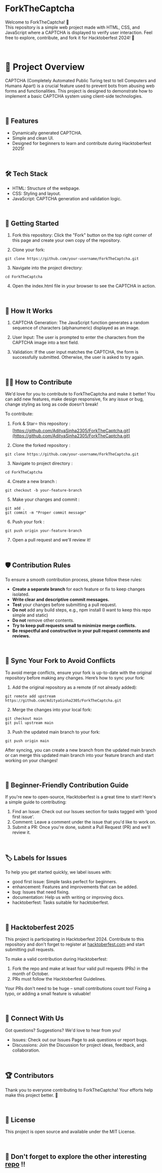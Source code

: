 # ForkTheCaptcha

Welcome to ForkTheCaptcha! 🎉
<br>
This repository is a simple web project made with HTML, CSS, and JavaScript where a CAPTCHA is displayed to verify user interaction. Feel free to explore, contribute, and fork it for Hacktoberfest 2024! 🚀

<br>

# 🎯 Project Overview
CAPTCHA (Completely Automated Public Turing test to tell Computers and Humans Apart) is a crucial feature used to prevent bots from abusing web forms and functionalities. This project is designed to demonstrate how to implement a basic CAPTCHA system using client-side technologies.

<br>

## 🌟 Features
- Dynamically generated CAPTCHA.
- Simple and clean UI.
- Designed for beginners to learn and contribute during Hacktoberfest 2025!

<br> 

## 🛠️ Tech Stack
- HTML: Structure of the webpage.
- CSS: Styling and layout.
- JavaScript: CAPTCHA generation and validation logic.

<br>

## 🚀 Getting Started
1. Fork this repository: Click the "Fork" button on the top right corner of this page and create your own copy of the repository.

2. Clone your fork:
```terminal
git clone https://github.com/your-username/ForkTheCaptcha.git
```

3. Navigate into the project directory:
```terminal
cd ForkTheCaptcha
```

4. Open the index.html file in your browser to see the CAPTCHA in action.

<br>

## 📝 How It Works
1. CAPTCHA Generation: The JavaScript function generates a random sequence of characters (alphanumeric) displayed as an image.

2. User Input: The user is prompted to enter the characters from the CAPTCHA image into a text field.

3. Validation: If the user input matches the CAPTCHA, the form is successfully submitted. Otherwise, the user is asked to try again.

<br>

## 🧑‍💻 How to Contribute
We'd love for you to contribute to ForkTheCaptcha and make it better! You can add new features, make design responsive, fix any issue or bug, change styling as long as code doesn't break!

To contribute:

1. Fork & Star⭐ this repository : [https://github.com/AdityaSinha2305/ForkTheCaptcha.git](https://github.com/AdityaSinha2305/ForkTheCaptcha.git)

2. Clone the forked repository :
```terminal
git clone https://github.com/your-username/ForkTheCaptcha.git
```

3. Navigate to project directory :
```terminal
cd ForkTheCaptcha
```

4. Create a new branch :
```terminal
git checkout -b your-feature-branch
```

5. Make your changes and commit :
```terminal
git add .
git commit -m "Proper commit message"
```

6. Push your fork :
```terminal
git push origin your-feature-branch
```

7. Open a pull request and we'll review it!

<br>

## 🛡️ Contribution Rules
To ensure a smooth contribution process, please follow these rules:
- **Create a separate branch** for each feature or fix to keep changes isolated.
- **Write clear and descriptive commit messages.**
- **Test** your changes before submitting a pull request.
- **Do not** add any build steps, e.g., npm install (I want to keep this repo simple and static)
- **Do not** remove other contents.
- **Try to keep pull requests small to minimize merge conflicts.**
- **Be respectful and constructive in your pull request comments and reviews.**

<br>

## 🔄 Sync Your Fork to Avoid Conflicts
To avoid merge conflicts, ensure your fork is up-to-date with the original repository before making any changes. Here’s how to sync your fork:

1. Add the original repository as a remote (if not already added):
```terminal
git remote add upstream https://github.com/AdityaSinha2305/ForkTheCaptcha.git
```

2. Merge the changes into your local fork:
```terminal
git checkout main
git pull upstream main
```

3. Push the updated main branch to your fork:
```terminal
git push origin main
```

After syncing, you can create a new branch from the updated main branch or can merge this updated main branch into your feature branch and start working on your changes!

<br>

## 🌱 Beginner-Friendly Contribution Guide
If you're new to open-source, Hacktoberfest is a great time to start! Here's a simple guide to contributing:

1. Find an Issue: Check out our Issues section for tasks tagged with 'good first issue'.
2. Comment: Leave a comment under the issue that you'd like to work on.
3. Submit a PR: Once you're done, submit a Pull Request (PR) and we'll review it.

<br>

## 🏷️ Labels for Issues
To help you get started quickly, we label issues with:

- good first issue: Simple tasks perfect for beginners.
- enhancement: Features and improvements that can be added.
- bug: Issues that need fixing.
- documentation: Help us with writing or improving docs.
- hacktoberfest: Tasks suitable for hacktoberfest.

<br>

## 🎉 Hacktoberfest 2025
This project is participating in Hacktoberfest 2024. Contribute to this repository and don't forget to register at [hacktoberfest.com](https://hacktoberfest.com/) and start submitting pull requests.

To make a valid contribution during Hacktoberfest:
1. Fork the repo and make at least four valid pull requests (PRs) in the month of October.
2. PRs must follow the Hacktoberfest Guidelines.

Your PRs don't need to be huge – small contributions count too! Fixing a typo, or adding a small feature is valuable!

<br>

## 💬 Connect With Us
Got questions? Suggestions? We'd love to hear from you!

- Issues: Check out our Issues Page to ask questions or report bugs.
- Discussions: Join the Discussion for project ideas, feedback, and collaboration.

<br>

## 🏆 Contributors
Thank you to everyone contributing to ForkTheCaptcha! Your efforts help make this project better. 💪

<br>

## 📄 License
This project is open source and available under the MIT License.

<br>

## 🎊 Don't forget to explore the other interesting [repo](https://github.com/AdityaSinha2305) !!
